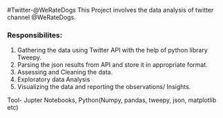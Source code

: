 #Twitter-@WeRateDogs
This Project involves the data analysis of twitter channel @WeRateDogs.

### Responsibilites:
1. Gathering the data using Twitter API with the help of python library Tweepy.
2. Parsing the json results from API and store it in appropriate format.
2. Assessing and Cleaning the data.
3. Exploratory data Analysis
4. Visualizing the data and reporting the observations/ Insights.

Tool- Jupter Notebooks, Python(Numpy, pandas, tweepy, json, matplotlib etc)
